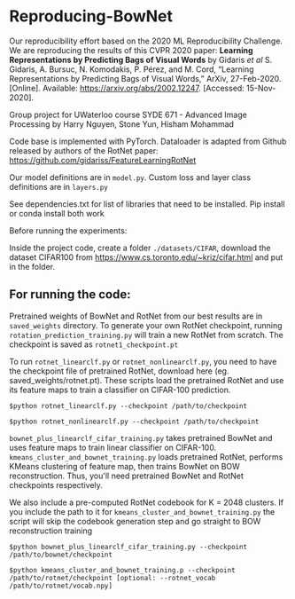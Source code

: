 # Reproducing-BowNet
Our reproducibility effort based on the 2020 ML Reproducibility Challenge. We are reproducing the results of this CVPR 2020 paper:
**Learning Representations by Predicting Bags of Visual Words** by Gidaris _et al_
S. Gidaris, A. Bursuc, N. Komodakis, P. Pérez, and M. Cord, “Learning Representations by Predicting Bags of Visual Words,” ArXiv, 27-Feb-2020. [Online]. Available: https://arxiv.org/abs/2002.12247. [Accessed: 15-Nov-2020]. 

Group project for UWaterloo course SYDE 671 - Advanced Image Processing by Harry Nguyen, Stone Yun, Hisham Mohammad

Code base is implemented with PyTorch. Dataloader is adapted from Github released by authors of the RotNet paper: https://github.com/gidariss/FeatureLearningRotNet

Our model definitions are in `model.py`. Custom loss and layer class definitions are in `layers.py`

See dependencies.txt for list of libraries that need to be installed. Pip install or conda install both work

Before running the experiments:

Inside the project code, create a folder `./datasets/CIFAR`, download the dataset CIFAR100 from https://www.cs.toronto.edu/~kriz/cifar.html and put in the folder.

## For running the code:
Pretrained weights of BowNet and RotNet from our best results are in `saved_weights` directory.
To generate your own RotNet checkpoint, running `rotation_prediction_training.py` will train a new RotNet from scratch. The checkpoint is saved as `rotnet1_checkpoint.pt`

To run `rotnet_linearclf.py` or `rotnet_nonlinearclf.py`, you need to have the checkpoint file of pretrained RotNet, download here (eg. saved_weights/rotnet.pt). These scripts load the pretrained RotNet and use its feature maps to train a classifier on CIFAR-100 prediction.

`$python rotnet_linearclf.py --checkpoint /path/to/checkpoint`

`$python rotnet_nonlinearclf.py --checkpoint /path/to/checkpoint`

`bownet_plus_linearclf_cifar_training.py` takes pretrained BowNet and uses feature maps to train linear classifier on CIFAR-100. `kmeans_cluster_and_bownet_training.py` loads pretrained RotNet, performs KMeans clustering of feature map, then trains BowNet on BOW reconstruction. Thus, you'll need pretrained BowNet and RotNet checkpoints respectively.

We also include a pre-computed RotNet codebook for K = 2048 clusters. If you include the path to it for `kmeans_cluster_and_bownet_training.py` the script will skip the codebook generation step and go straight to BOW reconstruction training

`$python bownet_plus_linearclf_cifar_training.py --checkpoint /path/to/bownet/checkpoint`

`$python kmeans_cluster_and_bownet_training.p --checkpoint /path/to/rotnet/checkpoint [optional: --rotnet_vocab /path/to/rotnet/vocab.npy]`
